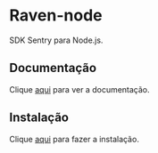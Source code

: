 # Raven-node

SDK Sentry para Node.js.

## Documentação

Clique [aqui](https://github.com/getsentry/sentry-javascript) para ver a documentação.

## Instalação

Clique [aqui](https://www.npmjs.com/package/raven) para fazer a instalação.

